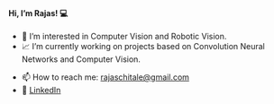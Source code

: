 #### Hi, I’m Rajas! :computer:

- :robot: I’m interested in Computer Vision and Robotic Vision.
- :chart_with_upwards_trend: I’m currently working on projects based on Convolution Neural Networks and Computer Vision.
<!--- - 💞️ I’m looking to collaborate on ...--->
- 📫 How to reach me: rajaschitale@gmail.com 
- :large_blue_circle: [LinkedIn](https://www.linkedin.com/in/rajas-chitale-46512b193/)

<!---
rajas1310/rajas1310 is a ✨ special ✨ repository because its `README.md` (this file) appears on your GitHub profile.
You can click the Preview link to take a look at your changes.
--->
